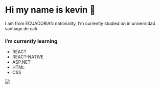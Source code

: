 # Hi my name is kevin 👋
I am from ECUADORIAN nationality, I’m currently studied on in universidad santiago de cali.
### I’m currently learning 

* REACT
* REACT-NATIVE
* ASP.NET
* HTML
* CSS

 ![](kevins29/icono.kevin.png)
<!--
**kevins29/kevins29** is a ✨ _special_ ✨ repository because its `README.md` (this file) appears on your GitHub profile.

Here are some ideas to get you started:

- 🔭 I’m currently working on ...
- 🌱 I’m currently learning ...
- 👯 I’m looking to collaborate on ...
- 🤔 I’m looking for help with ...
- 💬 Ask me about ...
- 📫 How to reach me: ...
- 😄 Pronouns: ...
- ⚡ Fun fact: ...
-->
